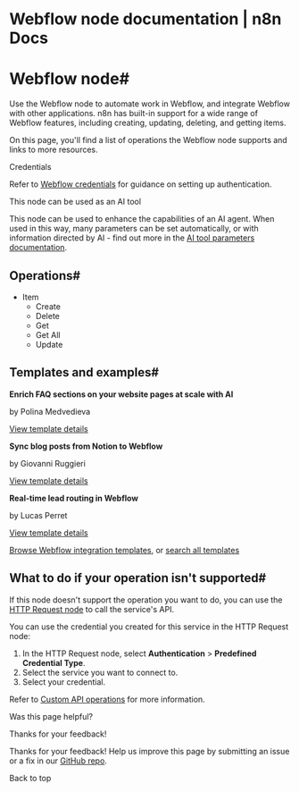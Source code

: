 # Webflow node documentation | n8n Docs

[ ](https://github.com/n8n-io/n8n-docs/edit/main/docs/integrations/builtin/app-nodes/n8n-nodes-base.webflow.md "Edit this page")

# Webflow node#

Use the Webflow node to automate work in Webflow, and integrate Webflow with other applications. n8n has built-in support for a wide range of Webflow features, including creating, updating, deleting, and getting items. 

On this page, you'll find a list of operations the Webflow node supports and links to more resources.

Credentials

Refer to [Webflow credentials](../../credentials/webflow/) for guidance on setting up authentication. 

This node can be used as an AI tool

This node can be used to enhance the capabilities of an AI agent. When used in this way, many parameters can be set automatically, or with information directed by AI - find out more in the [AI tool parameters documentation](../../../../advanced-ai/examples/using-the-fromai-function/).

## Operations#

  * Item
    * Create
    * Delete
    * Get
    * Get All
    * Update

## Templates and examples#

**Enrich FAQ sections on your website pages at scale with AI**

by Polina Medvedieva

[View template details](https://n8n.io/workflows/2434-enrich-faq-sections-on-your-website-pages-at-scale-with-ai/)

**Sync blog posts from Notion to Webflow**

by Giovanni Ruggieri

[View template details](https://n8n.io/workflows/2293-sync-blog-posts-from-notion-to-webflow/)

**Real-time lead routing in Webflow**

by Lucas Perret

[View template details](https://n8n.io/workflows/2033-real-time-lead-routing-in-webflow/)

[Browse Webflow integration templates](https://n8n.io/integrations/webflow/), or [search all templates](https://n8n.io/workflows/)

## What to do if your operation isn't supported#

If this node doesn't support the operation you want to do, you can use the [HTTP Request node](../../core-nodes/n8n-nodes-base.httprequest/) to call the service's API.

You can use the credential you created for this service in the HTTP Request node: 

  1. In the HTTP Request node, select **Authentication** > **Predefined Credential Type**.
  2. Select the service you want to connect to.
  3. Select your credential.

Refer to [Custom API operations](../../../custom-operations/) for more information.

Was this page helpful? 

Thanks for your feedback! 

Thanks for your feedback! Help us improve this page by submitting an issue or a fix in our [GitHub repo](https://github.com/n8n-io/n8n-docs). 

Back to top